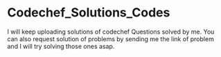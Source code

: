 # Codechef_Solutions_Codes
I will keep uploading solutions of codechef Questions solved by me.
You can also request solution of problems by sending me the link of problem and I will try solving those ones asap.
